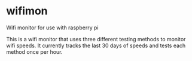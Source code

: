 # wifimon
Wifi monitor for use with raspberry pi


This is a wifi monitor that uses three different testing methods to monitor wifi speeds. 
It currently tracks the last 30 days of speeds and tests each method once per hour.
